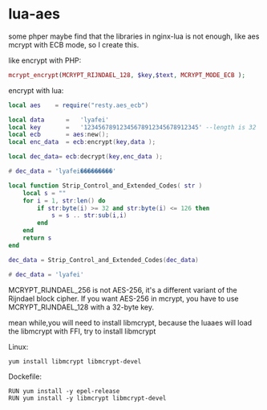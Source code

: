 # lua-aes


some phper maybe find that the libraries in nginx-lua is not enough,
like aes mcrypt with ECB mode,
so  I create this.

like encrypt with PHP:
```php
mcrypt_encrypt(MCRYPT_RIJNDAEL_128, $key,$text, MCRYPT_MODE_ECB );
```

encrypt with lua:
```lua
local aes    = require("resty.aes_ecb")

local data      =   'lyafei'
local key       =   '12345678912345678912345678912345' --length is 32
local ecb       = aes:new();
local enc_data  = ecb:encrypt(key,data );

local dec_data= ecb:decrypt(key,enc_data );

# dec_data = 'lyafei���������'

local function Strip_Control_and_Extended_Codes( str )
    local s = ""
    for i = 1, str:len() do
        if str:byte(i) >= 32 and str:byte(i) <= 126 then
            s = s .. str:sub(i,i)
        end
    end
    return s
end

dec_data = Strip_Control_and_Extended_Codes(dec_data)

# dec_data = 'lyafei'
```

MCRYPT_RIJNDAEL_256 is not AES-256, it's a different variant of the Rijndael block cipher. If you want AES-256 in mcrypt, you have to use MCRYPT_RIJNDAEL_128 with a 32-byte key. 

mean while,you will need to install libmcrypt,
because the luaaes will load  the libmcrypt with FFI,
try to install libmcrypt

Linux:
```
yum install libmcrypt libmcrypt-devel
```

Dockefile:
```
RUN yum install -y epel-release
RUN yum install -y libmcrypt libmcrypt-devel
```
